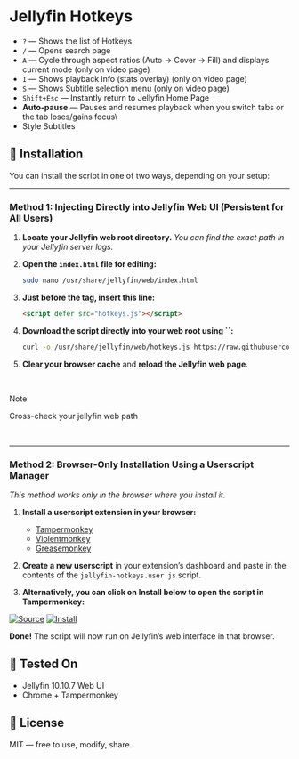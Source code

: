 # Jellyfin Hotkeys


- `?` — Shows the list of Hotkeys
-  `/` — Opens search page
- `A` — Cycle through aspect ratios (Auto → Cover → Fill) and displays current mode (only on video page)
- `I` — Shows playback info (stats overlay) (only on video page)
- `S` — Shows Subtitle selection menu (only on video page)
- `Shift+Esc` — Instantly return to Jellyfin Home Page
- **Auto-pause** — Pauses and resumes playback when you switch tabs or the tab loses/gains focus\
- Style Subtitles

## 🔧 Installation

You can install the script in one of two ways, depending on your setup:

---

### **Method 1: Injecting Directly into Jellyfin Web UI (Persistent for All Users)**

1. **Locate your Jellyfin web root directory.**
   _You can find the exact path in your Jellyfin server logs._

2. **Open the `index.html` file for editing:**
   ```bash
   sudo nano /usr/share/jellyfin/web/index.html
   ```

3. **Just before the </head> tag, insert this line:**
    ```html
    <script defer src="hotkeys.js"></script>
    ```

4. **Download the script directly into your web root using **``**:**

   ```bash
   curl -o /usr/share/jellyfin/web/hotkeys.js https://raw.githubusercontent.com/n00bcodr/jellyfin-hotkeys/main/hotkeys.js
   ```

5. **Clear your browser cache** and **reload the Jellyfin web page**.

<br>

> [!NOTE]
> Cross-check your jellyfin web path

<br>

---

### **Method 2: Browser-Only Installation Using a Userscript Manager**

*This method works only in the browser where you install it.*

1. **Install a userscript extension in your browser:**

   - [Tampermonkey](https://www.tampermonkey.net/)
   - [Violentmonkey](https://violentmonkey.github.io/)
   - [Greasemonkey](https://addons.mozilla.org/en-GB/firefox/addon/greasemonkey/)

2. **Create a new userscript** in your extension’s dashboard and paste in the contents of the `jellyfin-hotkeys.user.js` script.

3. **Alternatively, you can click on Install below to open the script in Tampermonkey:**

[![Source](https://img.shields.io/badge/Source-green)](https://github.com/n00bcodr/Jellyfin-Hotkeys/blob/main/jellyfin-hotkeys.user.js)
[![Install](https://img.shields.io/badge/Install-blue)](https://github.com/n00bcodr/Jellyfin-Hotkeys/raw/main/jellyfin-hotkeys.user.js)


**Done!** The script will now run on Jellyfin’s web interface in that browser.


## 🧪 Tested On

- Jellyfin 10.10.7 Web UI
- Chrome + Tampermonkey

## 📜 License

MIT — free to use, modify, share.
